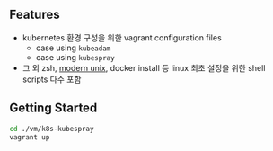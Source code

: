 ## Features

- kubernetes 환경 구성을 위한 vagrant configuration files
    - case using `kubeadam`
    - case using `kubespray`
- 그 외 zsh, [modern unix](https://github.com/ibraheemdev/modern-unix), docker install 등 linux 최초 설정을 위한 shell scripts 다수 포함


## Getting Started

```sh
cd ./vm/k8s-kubespray
vagrant up
```
